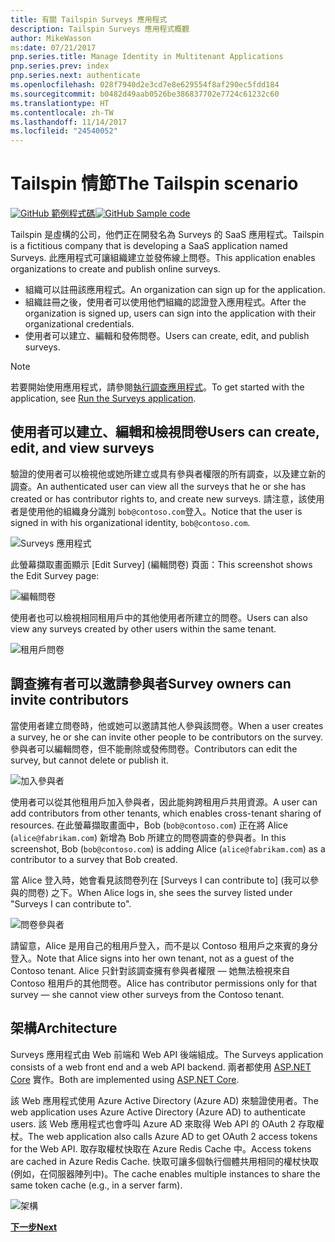 ```yaml
---
title: 有關 Tailspin Surveys 應用程式
description: Tailspin Surveys 應用程式概觀
author: MikeWasson
ms:date: 07/21/2017
pnp.series.title: Manage Identity in Multitenant Applications
pnp.series.prev: index
pnp.series.next: authenticate
ms.openlocfilehash: 028f7940d2e3cd7e8e629554f8af290ec5fdd184
ms.sourcegitcommit: b0482d49aab0526be386837702e7724c61232c60
ms.translationtype: HT
ms.contentlocale: zh-TW
ms.lasthandoff: 11/14/2017
ms.locfileid: "24540052"
---
```

# <a name="the-tailspin-scenario"></a><span data-ttu-id="7613f-103">Tailspin 情節</span><span class="sxs-lookup"><span data-stu-id="7613f-103">The Tailspin scenario</span></span>

<span data-ttu-id="7613f-104">[![GitHub](../_images/github.png) 範例程式碼][sample application]</span><span class="sxs-lookup"><span data-stu-id="7613f-104">[![GitHub](../_images/github.png) Sample code][sample application]</span></span>

<span data-ttu-id="7613f-105">Tailspin 是虛構的公司，他們正在開發名為 Surveys 的 SaaS 應用程式。</span><span class="sxs-lookup"><span data-stu-id="7613f-105">Tailspin is a fictitious company that is developing a SaaS application named Surveys.</span></span> <span data-ttu-id="7613f-106">此應用程式可讓組織建立並發佈線上問卷。</span><span class="sxs-lookup"><span data-stu-id="7613f-106">This application enables organizations to create and publish online surveys.</span></span>

* <span data-ttu-id="7613f-107">組織可以註冊該應用程式。</span><span class="sxs-lookup"><span data-stu-id="7613f-107">An organization can sign up for the application.</span></span>
* <span data-ttu-id="7613f-108">組織註冊之後，使用者可以使用他們組織的認證登入應用程式。</span><span class="sxs-lookup"><span data-stu-id="7613f-108">After the organization is signed up, users can sign into the application with their organizational credentials.</span></span>
* <span data-ttu-id="7613f-109">使用者可以建立、編輯和發佈問卷。</span><span class="sxs-lookup"><span data-stu-id="7613f-109">Users can create, edit, and publish surveys.</span></span>

> [!NOTE]
> <span data-ttu-id="7613f-110">若要開始使用應用程式，請參閱[執行調查應用程式]。</span><span class="sxs-lookup"><span data-stu-id="7613f-110">To get started with the application, see [Run the Surveys application].</span></span>
> 
> 

## <a name="users-can-create-edit-and-view-surveys"></a><span data-ttu-id="7613f-111">使用者可以建立、編輯和檢視問卷</span><span class="sxs-lookup"><span data-stu-id="7613f-111">Users can create, edit, and view surveys</span></span>
<span data-ttu-id="7613f-112">驗證的使用者可以檢視他或她所建立或具有參與者權限的所有調查，以及建立新的調查。</span><span class="sxs-lookup"><span data-stu-id="7613f-112">An authenticated user can view all the surveys that he or she has created or has contributor rights to, and create new surveys.</span></span> <span data-ttu-id="7613f-113">請注意，該使用者是使用他的組織身分識別 `bob@contoso.com`登入。</span><span class="sxs-lookup"><span data-stu-id="7613f-113">Notice that the user is signed in with his organizational identity, `bob@contoso.com`.</span></span>

![Surveys 應用程式](./images/surveys-screenshot.png)

<span data-ttu-id="7613f-115">此螢幕擷取畫面顯示 [Edit Survey] (編輯問卷) 頁面：</span><span class="sxs-lookup"><span data-stu-id="7613f-115">This screenshot shows the Edit Survey page:</span></span>

![編輯問卷](./images/edit-survey.png)

<span data-ttu-id="7613f-117">使用者也可以檢視相同租用戶中的其他使用者所建立的問卷。</span><span class="sxs-lookup"><span data-stu-id="7613f-117">Users can also view any surveys created by other users within the same tenant.</span></span>

![租用戶問卷](./images/tenant-surveys.png)

## <a name="survey-owners-can-invite-contributors"></a><span data-ttu-id="7613f-119">調查擁有者可以邀請參與者</span><span class="sxs-lookup"><span data-stu-id="7613f-119">Survey owners can invite contributors</span></span>
<span data-ttu-id="7613f-120">當使用者建立問卷時，他或她可以邀請其他人參與該問卷。</span><span class="sxs-lookup"><span data-stu-id="7613f-120">When a user creates a survey, he or she can invite other people to be contributors on the survey.</span></span> <span data-ttu-id="7613f-121">參與者可以編輯問卷，但不能刪除或發佈問卷。</span><span class="sxs-lookup"><span data-stu-id="7613f-121">Contributors can edit the survey, but cannot delete or publish it.</span></span>  

![加入參與者](./images/add-contributor.png)

<span data-ttu-id="7613f-123">使用者可以從其他租用戶加入參與者，因此能夠跨租用戶共用資源。</span><span class="sxs-lookup"><span data-stu-id="7613f-123">A user can add contributors from other tenants, which enables cross-tenant sharing of resources.</span></span> <span data-ttu-id="7613f-124">在此螢幕擷取畫面中，Bob (`bob@contoso.com`) 正在將 Alice (`alice@fabrikam.com`) 新增為 Bob 所建立的問卷調查的參與者。</span><span class="sxs-lookup"><span data-stu-id="7613f-124">In this screenshot, Bob (`bob@contoso.com`) is adding Alice (`alice@fabrikam.com`) as a contributor to a survey that Bob created.</span></span>

<span data-ttu-id="7613f-125">當 Alice 登入時，她會看見該問卷列在 [Surveys I can contribute to] (我可以參與的問卷) 之下。</span><span class="sxs-lookup"><span data-stu-id="7613f-125">When Alice logs in, she sees the survey listed under "Surveys I can contribute to".</span></span>

![問卷參與者](./images/contributor.png)

<span data-ttu-id="7613f-127">請留意，Alice 是用自己的租用戶登入，而不是以 Contoso 租用戶之來賓的身分登入。</span><span class="sxs-lookup"><span data-stu-id="7613f-127">Note that Alice signs into her own tenant, not as a guest of the Contoso tenant.</span></span> <span data-ttu-id="7613f-128">Alice 只針對該調查擁有參與者權限 &mdash; 她無法檢視來自 Contoso 租用戶的其他問卷。</span><span class="sxs-lookup"><span data-stu-id="7613f-128">Alice has contributor permissions only for that survey &mdash; she cannot view other surveys from the Contoso tenant.</span></span>

## <a name="architecture"></a><span data-ttu-id="7613f-129">架構</span><span class="sxs-lookup"><span data-stu-id="7613f-129">Architecture</span></span>
<span data-ttu-id="7613f-130">Surveys 應用程式由 Web 前端和 Web API 後端組成。</span><span class="sxs-lookup"><span data-stu-id="7613f-130">The Surveys application consists of a web front end and a web API backend.</span></span> <span data-ttu-id="7613f-131">兩者都使用 [ASP.NET Core] 實作。</span><span class="sxs-lookup"><span data-stu-id="7613f-131">Both are implemented using [ASP.NET Core].</span></span>

<span data-ttu-id="7613f-132">該 Web 應用程式使用 Azure Active Directory (Azure AD) 來驗證使用者。</span><span class="sxs-lookup"><span data-stu-id="7613f-132">The web application uses Azure Active Directory (Azure AD) to authenticate users.</span></span> <span data-ttu-id="7613f-133">該 Web 應用程式也會呼叫 Azure AD 來取得 Web API 的 OAuth 2 存取權杖。</span><span class="sxs-lookup"><span data-stu-id="7613f-133">The web application also calls Azure AD to get OAuth 2 access tokens for the Web API.</span></span> <span data-ttu-id="7613f-134">取存取權杖快取在 Azure Redis Cache 中。</span><span class="sxs-lookup"><span data-stu-id="7613f-134">Access tokens are cached in Azure Redis Cache.</span></span> <span data-ttu-id="7613f-135">快取可讓多個執行個體共用相同的權杖快取 (例如，在伺服器陣列中)。</span><span class="sxs-lookup"><span data-stu-id="7613f-135">The cache enables multiple instances to share the same token cache (e.g., in a server farm).</span></span>

![架構](./images/architecture.png)

<span data-ttu-id="7613f-137">[**下一步**][authentication]</span><span class="sxs-lookup"><span data-stu-id="7613f-137">[**Next**][authentication]</span></span>

<!-- Links -->

[authentication]: authenticate.md

[執行調查應用程式]: ./run-the-app.md
[Run the Surveys application]: ./run-the-app.md
[ASP.NET Core]: /aspnet/core
[sample application]: https://github.com/mspnp/multitenant-saas-guidance
